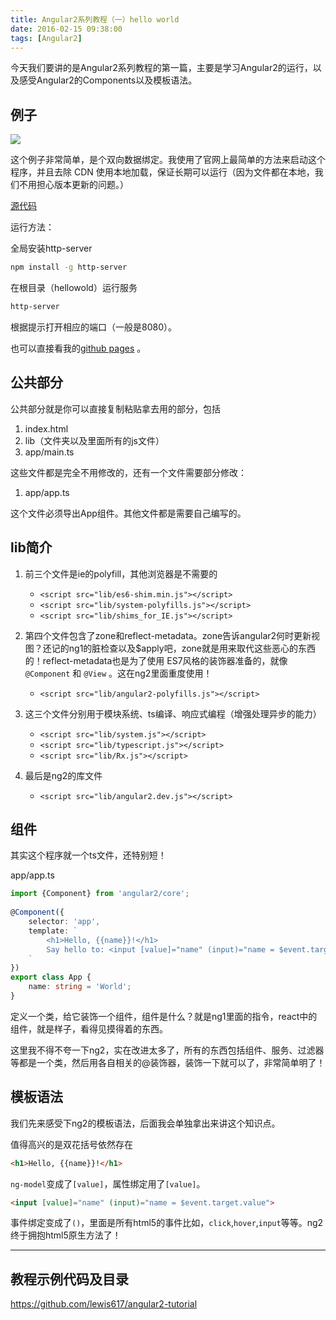 ```yaml
---
title: Angular2系列教程（一）hello world
date: 2016-02-15 09:38:00
tags: [Angular2]
---
```


今天我们要讲的是Angular2系列教程的第一篇，主要是学习Angular2的运行，以及感受Angular2的Components以及模板语法。

<!--more-->

## 例子

![](https://ws3.sinaimg.cn/large/83900b4egw1f9xppvhc43j208g052t92.jpg)

这个例子非常简单，是个双向数据绑定。我使用了官网上最简单的方法来启动这个程序，并且去除 CDN 使用本地加载，保证长期可以运行（因为文件都在本地，我们不用担心版本更新的问题。）

[源代码](https://github.com/lewis617/angular2-tutorial/tree/gh-pages/hellowold)

运行方法：

全局安装http-server

```sh 
npm install -g http-server
```

在根目录（hellowold）运行服务

```sh    
http-server
```
根据提示打开相应的端口（一般是8080）。

也可以直接看我的[github pages](http://lewis617.github.io/angular2-tutorial/hellowold/) 。

## 公共部分

公共部分就是你可以直接复制粘贴拿去用的部分，包括

  1. index.html
  2. lib（文件夹以及里面所有的js文件）
  3. app/main.ts

这些文件都是完全不用修改的，还有一个文件需要部分修改：

  1. app/app.ts

这个文件必须导出App组件。其他文件都是需要自己编写的。

## lib简介

  1. 前三个文件是ie的polyfill，其他浏览器是不需要的
	  * `<script src="lib/es6-shim.min.js"></script>` 
	  * `<script src="lib/system-polyfills.js"></script>` 
	  * `<script src="lib/shims_for_IE.js"></script>`  

  2.  第四个文件包含了zone和reflect-metadata。zone告诉angular2何时更新视图？还记的ng1的脏检查以及$apply吧，zone就是用来取代这些恶心的东西的！reflect-metadata也是为了使用 ES7风格的装饰器准备的，就像`@Component` 和 `@View` 。这在ng2里面重度使用！
	  * `<script src="lib/angular2-polyfills.js"></script>`
  4.  这三个文件分别用于模块系统、ts编译、响应式编程（增强处理异步的能力）
	  * `<script src="lib/system.js"></script>`  
	  * `<script src="lib/typescript.js"></script>`  
	  * `<script src="lib/Rx.js"></script>`   

  5.  最后是ng2的库文件
	  * `<script src="lib/angular2.dev.js"></script>`

## 组件

其实这个程序就一个ts文件，还特别短！

app/app.ts

```ts
import {Component} from 'angular2/core';  
  
@Component({  
    selector: 'app',  
    template: `  
        <h1>Hello, {{name}}!</h1>  
        Say hello to: <input [value]="name" (input)="name = $event.target.value">  
    `  
})  
export class App {  
    name: string = 'World';  
}
```

定义一个类，给它装饰一个组件，组件是什么？就是ng1里面的指令，react中的组件，就是样子，看得见摸得着的东西。

这里我不得不夸一下ng2，实在改进太多了，所有的东西包括组件、服务、过滤器等都是一个类，然后用各自相关的@装饰器，装饰一下就可以了，非常简单明了！

## 模板语法

我们先来感受下ng2的模板语法，后面我会单独拿出来讲这个知识点。

值得高兴的是双花括号依然存在

```html
<h1>Hello, {{name}}!</h1>
```

`ng-model`变成了`[value]`，属性绑定用了`[value]`。

```html
<input [value]="name" (input)="name = $event.target.value">
```

事件绑定变成了`()`，里面是所有html5的事件比如，`click`,`hover`,`input`等等。ng2终于拥抱html5原生方法了！

* * *

## 教程示例代码及目录

https://github.com/lewis617/angular2-tutorial